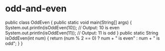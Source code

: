 # odd-and-even
public class OddEven {
  public static void main(String[] args) {
    System.out.println(isOddEven(10)); // Output: 10 is even
    System.out.println(isOddEven(11)); // Output: 11 is odd
  }
  public static String isOddEven(int num) {
    return (num % 2 == 0) ? num + " is even" : num + " is odd";
  }
}

